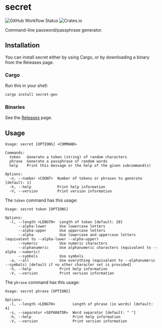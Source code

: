 # secret

![GitHub Workflow Status](https://img.shields.io/github/workflow/status/clementi/secret/CI)
![Crates.io](https://img.shields.io/crates/v/secret-gen)

Command-line password/passphrase generator.

## Installation

You can install secret either by using Cargo, or by downloading a binary from the Releases page.

### Cargo

Run this in your shell:

```sh
cargo install secret-gen
```

### Binaries

See the [Releases](https://github.com/clementi/secret/releases) page.

## Usage

```
Usage: secret [OPTIONS] <COMMAND>

Commands:
  token   Generate a token (string) of random characters
  phrase  Generate a passphrase of random words
  help    Print this message or the help of the given subcommand(s)

Options:
  -n, --number <COUNT>  Number of tokens or phrases to generate [default: 1]
  -h, --help            Print help information
  -V, --version         Print version information
```

The `token` command has this usage:

```
Usage: secret token [OPTIONS]

Options:
  -l, --length <LENGTH>  Length of token [default: 20]
      --alpha-lower      Use lowercase letters
      --alpha-upper      Use uppercase letters
      --alpha            Use lowercase and uppercase letters (equivalent to --alpha-lower --alpha-upper)
      --numeric          Use numeric characters
      --alphanumeric     Use alphanumeric characters (equivalent to --alpha --numeric)
      --symbols          Use symbols
  -a, --all              Use everything (equivalent to --alphanumeric --symbols) [default if no other character set is provided]
  -h, --help             Print help information
  -V, --version          Print version information
```

The `phrase` command has this usage:

```
Usage: secret phrase [OPTIONS]

Options:
  -l, --length <LENGTH>        Length of phrase (in words) [default: 4]
  -s, --separator <SEPARATOR>  Word separator [default: " "]
  -h, --help                   Print help information
  -V, --version                Print version information
```
